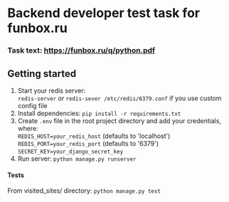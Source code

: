 # Backend developer test task for funbox.ru
### Task text: https://funbox.ru/q/python.pdf
## Getting started
1. Start your redis server:  
`redis-server` or `redis-sever /etc/redis/6379.conf` if you use custom config file
2. Install dependencies: `pip install -r requirements.txt`
3. Create `.env` file in the root project directory and add your credentials, where:  
`REDIS_HOST=your_redis_host` (defaults to 'localhost')  
`REDIS_PORT=your_redis_port` (defaults to '6379')  
`SECRET_KEY=your_django_secret_key`
4. Run server: `python manage.py runserver`

#### Tests
From visited_sites/ directory: `python manage.py test`